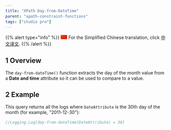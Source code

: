 ```yaml
---
title: "XPath Day-from-DateTime"
parent: "xpath-constraint-functions"
tags: ["studio pro"]
---
```


{{% alert type="info" %}}
<img src="attachments/chinese-translation/china.png" style="display: inline-block; margin: 0" /> For the Simplified Chinese translation, click [中文译文](https://cdn.mendix.tencent-cloud.com/documentation/).
{{% /alert %}}

## 1 Overview

The `day-from-dateTime()` function extracts the day of the month value from a **Date and time** attribute so it can be used to compare to a value.

## 2 Example

This query returns all the logs where `DateAttribute` is the 30th day of the month (for example, "2011-12-30"):

```java
//Logging.Log[day-from-dateTime(DateAttribute) = 30]
```
